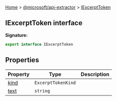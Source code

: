 [Home](./index) &gt; [@microsoft/api-extractor](./api-extractor.md) &gt; [IExcerptToken](./api-extractor.iexcerpttoken.md)

## IExcerptToken interface


<b>Signature:</b>

```typescript
export interface IExcerptToken 
```

## Properties

|  Property | Type | Description |
|  --- | --- | --- |
|  [kind](./api-extractor.iexcerpttoken.kind.md) | `ExcerptTokenKind` |  |
|  [text](./api-extractor.iexcerpttoken.text.md) | `string` |  |

